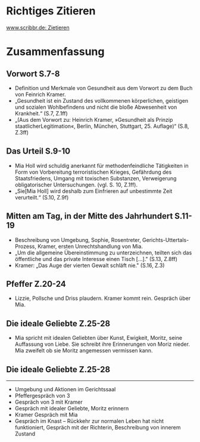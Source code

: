 

# Richtiges Zitieren
[www.scribbr.de: Zietieren](https://www.scribbr.de/richtig-zitieren/zitiertechnik/)


# Zusammenfassung
## Vorwort S.7-8
- Definition und Merkmale von Gesundheit aus dem Vorwort zu dem Buch von Feinrich Kramer.
- „Gesundheit ist ein Zustand des vollkommenen körperlichen, geistigen und sozialen Wohlbefindens und nicht die bloße Abwesenheit von Krankheit.“ (S.7, Z.1ff)
- „(Aus dem Vorwort zu: Heinrich Kramer, »Gesundheit als Prinzip staatlicherLegitimation«, Berlin, München, Stuttgart, 25. Auflage)“ (S.8, Z.3ff)

## Das Urteil S.9-10
- Mia Holl wird schuldig anerkannt für methodenfeindliche Tätigkeiten in Form von Vorbereitung terroristischen Krieges, Gefährdung des Staatsfriedens, Umgang mit toxischen Substanzen, Verweigerung obligatorischer Untersuchungen. (vgl. S. 10, Z.1ff).
- „Sie[Mia Holl] wird deshalb zum Einfrieren auf unbestimmte Zeit verurteilt.“ (S.10, Z.9f)

## Mitten am Tag, in der Mitte des Jahrhundert S.11-19
- Beschreibung von Umgebung, Sophie, Rosentreter, Gerichts-Uttertals-Prozess, Kramer, ersten Unrechtshandlung von Mia.
- „Um die allgemeine Übereinstimmung zu unterzeichnen, teilten sich das öffentliche und das private Interesse einen Tisch [...]." (S.13, Z.8ff)
- Kramer: „Das Auge der vierten Gewalt schläft nie." (S.16, Z.3)

## Pfeffer Z.20-24
- Lizzie, Pollsche und Driss plaudern. Kramer kommt rein. Gespräch über Mia.

## Die ideale Geliebte Z.25-28
- Mia spricht mit idealen Geliebten über Kunst, Ewigkeit, Moritz, seine Auffassung von Liebe. Sie schreibt ihre Erinnerungen von Moriz nieder. Mia zweifelt ob sie Moritz angemessen vermissen kann.

## Die ideale Geliebte Z.25-28

---
- Umgebung und Aktionen im Gerichtssaal
- Pfeffergespräch von 3
- Gespräch von 3 mit Kramer
- Gespräch mit idealer Geliebte, Moritz erinnern
- Kramer Gespräch mit Mia
- Gespräch im Knast
– Rückkehr zur normalen Leben hat nicht funktioniert, Gespräch mit der Richterin, Beschreibung von innerem Zustand

